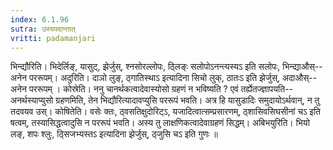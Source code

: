 ```yaml
---
index: 6.1.96
sutra: उस्यपदान्तात्‌
vritti: padamanjari
---
```


 भिन्द्यौरिति। भिदेर्लिङ्, यासुट्, झेर्जुस्, श्नसोरल्लोपः, ठ्लिङ्ः सलोपोऽनन्त्यस्यऽ इति सलोपः, भिन्द्याऔस्--अनेन पररूपम्। अदुरिति। दाञो लुङ्, ठ्गातिस्थाऽ इत्यादिना सिचो लुक्, ठातःऽ इति झेर्जुस्, अदाऔस्--अनेन पररूपम् । कोस्रेति। ननु चानर्थकत्वादेवास्योसो ग्रहणं न भविष्यति ? एवं तर्ह्येतज्ज्ञापयति--अनर्थस्याप्युसो ग्रहणमिति, तेन भिद्यौरित्यादावप्युसि पररूपं भवति। अत्र हि यासुडादिः समुदायोऽर्थवान्, न तु तदवयव उस्। कोषितेति। वसेः क्तः, ठ्वसतिक्षुदोरिट्ऽ, यजादित्वात्सम्प्रसारणम्, ठ्शासिवसिघसीनां चऽ इति षत्वम्, तस्यासिद्धत्वादुसि न पररूपं भवति। अस्य तु लाक्षणिकत्वादेवाग्रहणं सिद्धम्। अबिभयुरिति। भियो लङ्, शपः श्लुः, ठ्सिजभ्यस्तऽ इत्यादिना झेर्जुस्, ठ्जुसि चऽ इति गुणः ॥